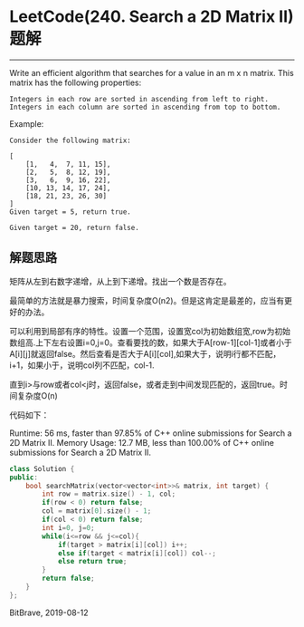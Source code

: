 # LeetCode(240. Search a 2D Matrix II)题解
------
Write an efficient algorithm that searches for a value in an m x n matrix. This matrix has the following properties:

    Integers in each row are sorted in ascending from left to right.
    Integers in each column are sorted in ascending from top to bottom.
Example:

    Consider the following matrix:

    [
        [1,   4,  7, 11, 15],
        [2,   5,  8, 12, 19],
        [3,   6,  9, 16, 22],
        [10, 13, 14, 17, 24],
        [18, 21, 23, 26, 30]
    ]
    Given target = 5, return true.

    Given target = 20, return false.

## 解题思路
矩阵从左到右数字递增，从上到下递增。找出一个数是否存在。

最简单的方法就是暴力搜索，时间复杂度O(n2)。但是这肯定是最差的，应当有更好的办法。

可以利用到局部有序的特性。设置一个范围，设置宽col为初始数组宽,row为初始数组高.上下左右设置i=0,j=0。查看要找的数，如果大于A[row-1][col-1]或者小于A[i][j]就返回false。然后查看是否大于A[i][col],如果大于，说明i行都不匹配，i+1，如果小于，说明col列不匹配，col-1.

直到i>与row或者col<j时，返回false，或者走到中间发现匹配的，返回true。时间复杂度O(n)

代码如下：

Runtime: 56 ms, faster than 97.85% of C++ online submissions for Search a 2D Matrix II.
Memory Usage: 12.7 MB, less than 100.00% of C++ online submissions for Search a 2D Matrix II.

```c++
class Solution {
public:
    bool searchMatrix(vector<vector<int>>& matrix, int target) {
        int row = matrix.size() - 1, col;
        if(row < 0) return false;
        col = matrix[0].size() - 1;
        if(col < 0) return false;
        int i=0, j=0;
        while(i<=row && j<=col){
            if(target > matrix[i][col]) i++;
            else if(target < matrix[i][col]) col--;
            else return true;
        }
        return false;
    }
};
```

BitBrave, 2019-08-12